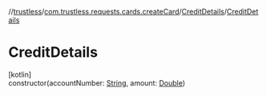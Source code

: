 //[trustless](../../../index.md)/[com.trustless.requests.cards.createCard](../index.md)/[CreditDetails](index.md)/[CreditDetails](-credit-details.md)

# CreditDetails

[kotlin]\
constructor(accountNumber: [String](https://kotlinlang.org/api/latest/jvm/stdlib/kotlin/-string/index.html), amount: [Double](https://kotlinlang.org/api/latest/jvm/stdlib/kotlin/-double/index.html))
